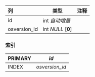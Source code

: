 | 列           | 类型               | 注释 |
| :----------- | ------------------ | ---- |
| id           | int *自动增量*     |      |
| osversion_id | int *NULL* [**0**] |      |

### 索引

| PRIMARY | *id*           |
| :------ | -------------- |
| INDEX   | *osversion_id* |